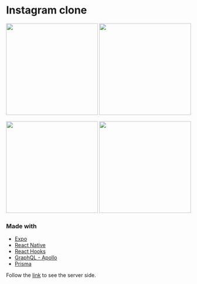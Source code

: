 # Instagram clone
<img src="./images/video_1.gif" width="250" /> <img src="./images/video_2.gif" width="250" />

<img src="./images/video_3.gif" width="250" /> <img src="./images/photo.gif" width="250" />

### Made with
- [Expo](https://expo.io/)
- [React Native](https://facebook.github.io/react-native/)
- [React Hooks](https://reactjs.org/docs/hooks-intro.html)
- [GraphQL - Apollo](https://www.apollographql.com/)
- [Prisma](https://www.prisma.io/)

Follow the [link](https://github.com/junlee91/prisma-instagram-server) to see the server side.

